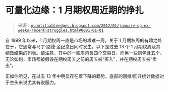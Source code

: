 <!--yml

category: 未分类

date: 2024-05-18 08:52:41

-->

# 可量化边缘：1 月期权周近期的挣扎

> 来源：[`quantifiableedges.blogspot.com/2012/01/january-op-ex-weeks-recent-struggles.html#0001-01-01`](http://quantifiableedges.blogspot.com/2012/01/january-op-ex-weeks-recent-struggles.html#0001-01-01)

自 1999 年以来，1 月期权周一直是市场的艰难一周。关于 1 月期权周的有趣之处在于，它通常与马丁·路德·金纪念日同时发生。以下是过去 13 个 1 月期权周及其绩效结果的列表。请注意，其中的一些周包含四个交易日，而另一些则包含五个。无论如何，市场都被假设在期权周五之前的周五被“买入”，并在期权周五被“卖出”。

正如你所见，在过去 13 年中明显存在着下降的趋势。底部的回撤/回升统计数据对于空头来说尤其有说服力。
